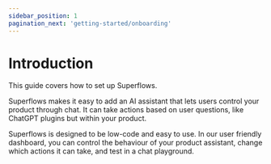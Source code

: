 ```yaml
---
sidebar_position: 1
pagination_next: 'getting-started/onboarding'
---
```


# Introduction

This guide covers how to set up Superflows. 

Superflows makes it easy to add an AI assistant that lets users control your product through chat. It can take actions based on user questions, like ChatGPT plugins but within your product.

Superflows is designed to be low-code and easy to use. In our user friendly dashboard, you can control the behaviour of your product assistant, change which actions it can take, and test in a chat playground.  
